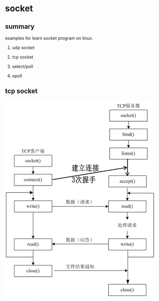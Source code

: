 # socket

## summary
examples for learn socket program on linux.

1. udp socket

2. tcp socket

3. select/poll

4. epoll


## tcp socket
![](stream.png)
